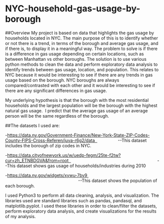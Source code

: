 # NYC-household-gas-usage-by-borough

##Overview
My project is based on data that highlights the gas usage by households located in NYC. The main purpose of this is to identify whether or not there is a trend, in terms of the borough and average gas usage, and if there is, to display it in a meaningful way. The problem to solve is if there is a difference in gas usage depending on certain locations, such as between Manhattan vs other boroughs. The solution is to use various python methods to clean the data and perform exploratory data analysis to identify trends between gas usage, location, and population. This relates to NYC because it would be interesting to see if there are any trends in gas usage based on the borough. NYC boroughs are always compared/contrasted with each other and it would be interesting to see if there are any significant differences in gas usage.


My underlying hypothesis is that the borough with the most residential households and the largest population will be the borough with the highest natural gas usage.  I predict that the average gas usage of an average person will be the same regardless of the borough.  


##The datasets I used are: 

-https://data.ny.gov/Government-Finance/New-York-State-ZIP-Codes-County-FIPS-Cross-Referen/juva-r6g2/data                   
--This dataset includes the borough of zip codes in NYC. 


-https://data.cityofnewyork.us/w/uedp-fegm/25te-f2tw?cur=zh_ETNBDGVA&from=root                                                                         
--This dataset shows gas usage of households/industries during 2010 


-https://data.ny.gov/widgets/xywu-7bv9                                                                                                                       
--This dataset shows the population of each borough. 


I used Python3 to perform all data cleaning, analysis, and visualization. The libraries used are standard libraries such as pandas, pandasql, and matplotlib.pyplot. I used these libraries in order to clean/filter the datasets, perform exploratory data analysis, and create visualizations for the results of my analysis. 
